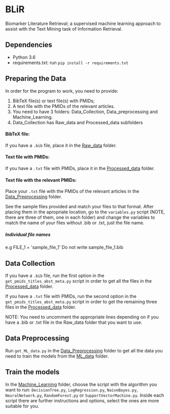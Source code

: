 # BLiR
Biomarker Literature Retrieval; a supervised machine learning approach to assist with the Text Mining task of Information Retrieval.

## Dependencies

- Python 3.6
- requirements.txt: run `pip install -r requirements.txt`


## Preparing the Data
In order for the program to work, you need to provide:
1. BibTeX file(s) or text file(s) with PMIDs;
2. A text file with the PMIDs of the relevant articles.
3. You need to have 3 folders: Data_Collection, Data_preprocessing and Machine_Learning.
4. Data_Collection has Raw_data and Processed_data subfolders

#### BibTeX file:
If you have a `.bib` file, place it in the [Raw_data](Data_Collection/Raw_data) folder.

#### Text file with PMIDs:
If you have a `.txt` file with PMIDs, place it in the [Processed_data](Data_Collection/Processed_data) folder.

#### Text file with the relevant PMIDs:
Place your `.txt` file with the PMIDs of the relevant articles in the [Data_Preprocessing](Data_Preprocessing) folder.

See the sample files provided and match your files to that format. After placing them in the apropriate location, go to the `variables.py` script (NOTE, there are three of them, one in each folder) and change the variables to match the name of your files without .bib or .txt, just the file name. 

##### Individual file names                                          
e.g FILE_1 = 'sample_file_1'  Do not write sample_file_1.bib        

## Data Collection
If you have a `.bib` file, run the first option in the `get_pmids_titles_abst_meta.py` script in order to get all the files in the [Processed_data](Data_Collection/Processed_data) folder.

If you have a `.txt` file with PMIDs, run the second option in the `get_pmids_titles_abst_meta.py` script in order to get the remaining three files in the [Processed_data](Data_Collection/Processed_data) folder.

NOTE: You need to uncomment the appropriate lines depending on if you have a .bib or .txt file in the Raw_data folder that you want to use.

## Data Preprocessing
Run `get_ML_data.py` in the [Data_Preprocessing](Data_Preprocessing/) folder to get all the data you need to train the models from the [ML_data](Data_Preprocessing/ML_data) folder.

## Train the models
In the [Machine_Learning](Machine_Learning) folder, choose the script with the algorithm you want to run: `DecisionTree.py`, `LogRegression.py`, `NaiveBayes.py`, `NeuralNetwork.py`, `RandomForest.py` or `SupportVectorMachine.py`. Inside each script there are further instructions and options, select the ones are more suitable for you.
